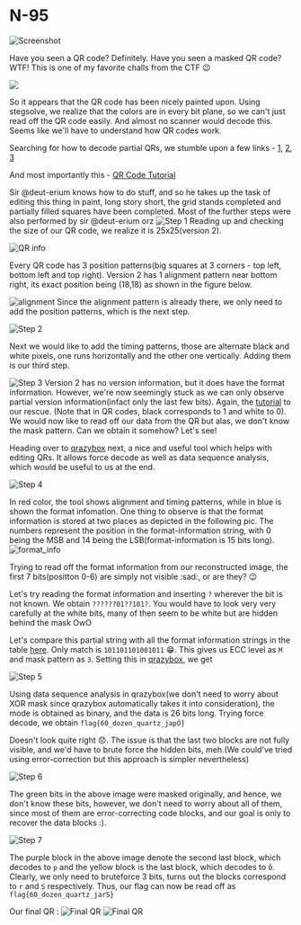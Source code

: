 # N-95

![Screenshot](Capture.png)

Have you seen a QR code? Definitely. Have you seen a masked QR code? WTF!
This is one of my favorite challs from the CTF :wink:

![](N-95.png)

So it appears that the QR code has been nicely painted upon. Using stegsolve, we realize that the colors are in every bit plane, so we can't just read off the QR code easily. And almost no scanner would decode this. Seems like we'll have to understand how QR codes work.

Searching for how to decode partial QRs, we stumble upon a few links -
[1](https://www.robertxiao.ca/hacking/ctf-writeup/mma2015-qrcode/), 
[2](http://blog.qartis.com/decoding-small-qr-codes-by-hand/), 
[3](https://aioo.be/2015/07/28/Decoding-a-partial-QR-code.html)

And most importantly this - [QR Code Tutorial](https://www.thonky.com/qr-code-tutorial/)

Sir @deut-erium knows how to do stuff, and so he takes up the task of editing this thing in paint, long story short, the grid stands completed and partially filled squares have been completed. Most of the further steps were also performed by sir @deut-erium orz
![Step 1](step1.jpeg)
 Reading up and checking the size of our QR code, we realize it is 25x25(version 2). 

 ![QR info](QR_info.png)

 Every QR code has 3 position patterns(big squares at 3 corners - top left, bottom left and top right). Version 2 has 1 alignment pattern near bottom right, its exact position being (18,18) as shown in the figure below.

 ![alignment](alignment-exclusion.png)
 Since the alignment pattern is already there, we only need to add the position patterns, which is the next step.

 ![Step 2](step2.jpeg)

 Next we would like to add the timing patterns, those are alternate black and white pixels, one runs horizontally and the other one vertically. Adding them is our third step.

 ![Step 3](step3.jpeg)
Version 2 has no version information, but it does have the format information. However, we're now seemingly stuck as we can only observe partial version information(infact only the last few bits). Again, the [tutorial](https://www.thonky.com/qr-code-tutorial/format-version-information) to our rescue. (Note that in QR codes, black corresponds to 1 and white to 0). We would now like to read off our data from the QR but alas, we don't know the mask pattern. Can we obtain it somehow? Let's see!

Heading over to [qrazybox](https://merricx.github.io/qrazybox/) next, a nice and useful tool which helps with editing QRs. It allows force decode as well as data sequence analysis, which would be useful to us at the end.

![Step 4](step4.jpeg)

In red color, the tool shows alignment and timing patterns, while in blue is shown the format infomation. One thing to observe is that the format information is stored at two places as depicted in the following pic. The numbers represent the position in the format-information string, with 0 being the MSB and 14 being the LSB(format-information is 15 bits long).
![format_info](format-layout.png)

Trying to read off the format information from our reconstructed image, the first 7 bits(positton 0-6) are simply not visible :sad:, or are they? :wink:

Let's try reading the format information and inserting `?` wherever the bit is not known. We obtain `??????01??101?`. You would have to look very very carefully at the white bits, many of then seem to be white but are hidden behind the mask OwO

Let's compare this partial string with all the format information strings in the table [here](https://www.thonky.com/qr-code-tutorial/format-version-tables). Only match is `101101101001011` :grin:. This gives us ECC level as `M` and mask pattern as `3`. Setting this in [qrazybox](https://merricx.github.io/qrazybox/), we get

![Step 5](step5.jpeg)

Using data sequence analysis in qrazybox(we don't need to worry about XOR mask since qrazybox automatically takes it into consideration), the mode is obtained as binary, and the data is 26 bits long.
Trying force decode, we obtain
```flag{60_dozen_quartz_japÓ}```

Doesn't look quite right :disappointed:.
The issue is that the last two blocks are not fully visible, and we'd have to brute force the hidden bits, meh.(We could've tried using error-correction but this approach is simpler nevertheless)

![Step 6](step6.jpeg)

The green bits in the above image were masked originally, and hence, we don't know these bits, however, we don't need to worry about all of them, since most of them are error-correcting code blocks, and our goal is only to recover the data blocks :).

![Step 7](step7.jpeg)

The purple block in the above image denote the second last block, which decodes to `p` and the yellow block is the last block, which decodes to `Ó`. Clearly, we only need to bruteforce 3 bits, turns out the blocks correspond to `r` and `S` respectively.
Thus, our flag can now be read off as ```flag{60_dozen_quartz_jarS}```

Our final QR :
![Final QR](final.jpeg)
![Final QR](final_2.png)
